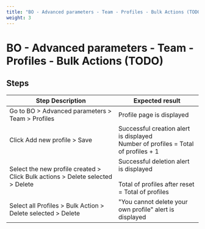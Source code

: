 ```yaml
---
title: "BO - Advanced parameters - Team - Profiles - Bulk Actions (TODO)"
weight: 3
---
```


# BO - Advanced parameters - Team - Profiles - Bulk Actions (TODO)
## Steps
| Step Description | Expected result |
| ----- | ----- |
| Go to BO > Advanced parameters > Team > Profiles | Profile page is displayed |
| Click Add new profile > Save | Successful creation alert is displayed<br>Number of profiles = Total of profiles + 1 |
| Select the new profile created > Click Bulk actions > Delete selected > Delete | Successful deletion alert is displayed<br><br>Total of profiles after reset = Total of profiles |
| Select all Profiles > Bulk Action > Delete selected > Delete | "You cannot delete your own profile" alert is displayed |
